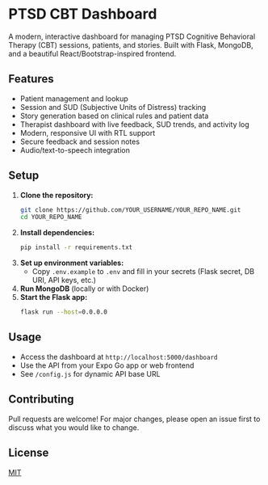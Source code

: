 # PTSD CBT Dashboard

A modern, interactive dashboard for managing PTSD Cognitive Behavioral Therapy (CBT) sessions, patients, and stories. Built with Flask, MongoDB, and a beautiful React/Bootstrap-inspired frontend.

## Features
- Patient management and lookup
- Session and SUD (Subjective Units of Distress) tracking
- Story generation based on clinical rules and patient data
- Therapist dashboard with live feedback, SUD trends, and activity log
- Modern, responsive UI with RTL support
- Secure feedback and session notes
- Audio/text-to-speech integration

## Setup
1. **Clone the repository:**
   ```sh
   git clone https://github.com/YOUR_USERNAME/YOUR_REPO_NAME.git
   cd YOUR_REPO_NAME
   ```
2. **Install dependencies:**
   ```sh
   pip install -r requirements.txt
   ```
3. **Set up environment variables:**
   - Copy `.env.example` to `.env` and fill in your secrets (Flask secret, DB URI, API keys, etc.)
4. **Run MongoDB** (locally or with Docker)
5. **Start the Flask app:**
   ```sh
   flask run --host=0.0.0.0
   ```

## Usage
- Access the dashboard at `http://localhost:5000/dashboard`
- Use the API from your Expo Go app or web frontend
- See `/config.js` for dynamic API base URL

## Contributing
Pull requests are welcome! For major changes, please open an issue first to discuss what you would like to change.

## License
[MIT](LICENSE) 